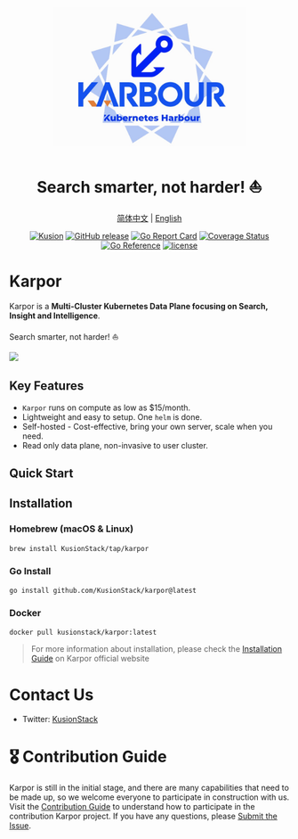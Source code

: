 <div align="center">
<p></p><p></p>
<p>
    <img height="250px" src="assets/img/logo.jpg">
</p>
<h1>Search smarter, not harder! ⛵️</h1>

[简体中文](https://github.com/KusionStack/karpor/blob/main/README-zh.md) | [English](https://github.com/KusionStack/karpor/blob/main/README.md)

[![Kusion](https://github.com/KusionStack/kusion/actions/workflows/release.yaml/badge.svg)](https://github.com/KusionStack/kusion/actions/workflows/release.yaml)
[![GitHub release](https://img.shields.io/github/release/KusionStack/kusion.svg)](https://github.com/KusionStack/kusion/releases)
[![Go Report Card](https://goreportcard.com/badge/github.com/KusionStack/kusion)](https://goreportcard.com/report/github.com/KusionStack/kusion)
[![Coverage Status](https://coveralls.io/repos/github/KusionStack/kusion/badge.svg)](https://coveralls.io/github/KusionStack/kusion)
[![Go Reference](https://pkg.go.dev/badge/github.com/KusionStack/kusion.svg)](https://pkg.go.dev/github.com/KusionStack/kusion)
[![license](https://img.shields.io/github/license/KusionStack/kusion.svg)](https://github.com/KusionStack/kusion/blob/main/LICENSE)

<!-- TODO: Uncomment when the repository is publicly. -->

<!-- [![Karpor](https://github.com/KarporStack/karpor/actions/workflows/release.yaml/badge.svg)](https://github.com/KarporStack/karpor/actions/workflows/release.yaml) -->

<!-- [![GitHub release](https://img.shields.io/github/release/KusionStack/karpor.svg)](https://github.com/KusionStack/karpor/releases) -->

<!-- [![Go Report Card](https://goreportcard.com/badge/github.com/KusionStack/karpor)](https://goreportcard.com/report/github.com/KusionStack/karpor) -->

<!-- [![Coverage Status](https://coveralls.io/repos/github/KusionStack/karpor/badge.svg)](https://coveralls.io/github/KusionStack/karpor) -->

<!-- [![Go Reference](https://pkg.go.dev/badge/github.com/KusionStack/karpor.svg)](https://pkg.go.dev/github.com/KusionStack/karpor) -->

<!-- [![license](https://img.shields.io/github/license/KusionStack/karpor.svg)](https://github.com/KusionStack/karpor/blob/main/LICENSE) -->

</div>

# Karpor

Karpor is a **Multi-Cluster Kubernetes Data Plane focusing on Search, Insight and Intelligence**.

Search smarter, not harder! ⛵️

![](assets/img/karpor-home.png)

## Key Features

-   `Karpor` runs on compute as low as $15/month.
-   Lightweight and easy to setup. One `helm` is done.
-   Self-hosted - Cost-effective, bring your own server, scale when you need.
-   Read only data plane, non-invasive to user cluster.

<!-- - HTTPS/TLS out-of-the-box with auto generated [Let's Encrypt](https://letsencrypt.org/) certificates. -->

## Quick Start

## Installation

### Homebrew (macOS & Linux)

```shell
brew install KusionStack/tap/karpor
```

### Go Install

```shell
go install github.com/KusionStack/karpor@latest
```

### Docker

```
docker pull kusionstack/karpor:latest
```

> For more information about installation, please check the [Installation Guide](https://karpor.com/docs/user_docs/getting-started/install) on Karpor official website

# Contact Us

-   Twitter: [KusionStack](https://twitter.com/KusionStack)

<!-- - Slack: [Kusionstack](https://join.slack.com/t/karpor/shared_invite/zt-19lqcc3a9-_kTNwagaT5qwBE~my5Lnxg) -->

<!-- - DingTalk (Chinese): 42753001 -->

<!-- - Wechat Group (Chinese) -->

  <!-- <img src="docs/wx_spark.jpg" width="200" height="200"/> -->

# 🎖︎ Contribution Guide

Karpor is still in the initial stage, and there are many capabilities that need to be made up, so we welcome everyone to participate in construction with us. Visit the [Contribution Guide](CONTRIBUTING.md) to understand how to participate in the contribution Karpor project. If you have any questions, please [Submit the Issue](https://github.com/KusionStack/karpor/issues).

<!-- # Contributors -->

<!-- <a href="https://github.com/KusionStack/karpor/graphs/contributors"> -->
<!--   <img src="https://contrib.rocks/image?repo=KusionStack/karpor" /> -->
<!-- </a> -->
